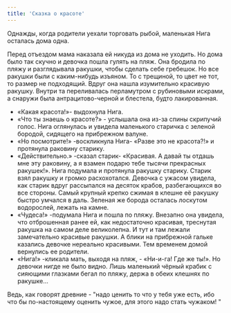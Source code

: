 ```yaml
---
title: 'Сказка о красоте'
---
```


Однажды, когда родители уехали торговать рыбой, маленькая Нига осталась дома одна.

Перед отъездом мама наказала ей никуда из дома не уходить. Но дома было так скучно и девочка пошла гулять на пляж. Она бродила по пляжу и разглядывала ракушки, чтобы сделать себе гребешок. Но все ракушки были с каким-нибудь изъяном. То с трещиной, то цвет не тот, то размер не подходящий.
Вдруг она нашла изумительно красивую ракушку. Внутри та переливалась перламутром с рубиновыми искрами, а снаружи была антрацитово-черной и блестела, будто лакированная.
- «Какая красота!»- выдохнула Нига.
- «Что ты знаешь о красоте?» - услышала она из-за спины скрипучий голос.
Нига оглянулась и увидела маленького старичка с зеленой бородой, сидящего на прибрежном валуне.
- «Но посмотрите!» -воскликнула Нига- «Разве это не красота?!» и протянула раковину старику.
- «Действительно.» -сказал старик- «Красивая. А давай ты отдашь мне эту раковину, а я взамен подарю тебе тысячи прекрасных ракушек!».
Нига подумала и протянула ракушку старику. Старик взял ракушку и громко расхохотался. Девочка с ужасом увидела, как старик вдруг рассыпался на десяток крабов, разбегающихся во все стороны. Самый крупный крепко сжимая в клешне её ракушку быстро умчался в даль. Зеленая же борода осталась лоскутом водорослей, лежать на камне.
- «Чудеса!» -подумала Нига и пошла по пляжу.
Внезапно она увидела, что отброшенная ранее ей, как недостаточно красивая, треснутая ракушка на самом деле великолепна. И тут и там лежали замечательно красивые ракушки. А блики на прибрежной гальке казались девочке нереально красивыми.
Тем временем домой вернулись ее родители.
- «Нига!» -кликала мать, выходя на пляж, - «Ни-и-га! Где же ты!». Но девочки нигде не было видно. Лишь маленький чёрный крабик с сияющими глазками бегал по пляжу, держа в обеих клешнях по ракушке…

Ведь, как говорят древние - "надо ценить то что у тебя уже есть, ибо что бы по-настоящему оценить чужое, для этого надо стать чужаком! "